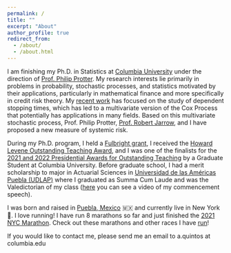 ```yaml
---
permalink: /
title: ""
excerpt: "About"
author_profile: true
redirect_from:
  - /about/
  - /about.html
---
```


I am finishing my Ph.D. in Statistics at [Columbia University](https://stat.columbia.edu) under the direction of [Prof. Philip Protter](http://www.stat.columbia.edu/~protter/). My research interests lie primarily in problems in probability, stochastic processes, and statistics motivated by their applications, particularly in mathematical finance and more specifically in credit risk theory. My [recent work](/publications/) has focused on the study of dependent stopping times, which has led to a multivariate version of the Cox Process that potentially has applications in many fields. Based on this multivariate stochastic process, Prof. Philip Protter, [Prof. Robert Jarrow](https://www.johnson.cornell.edu/faculty-research/faculty/raj15/), and I have proposed a new measure of systemic risk.

During my Ph.D. program, I held a [Fulbright grant](https://us.fulbrightonline.org/), I received the [Howard Levene Outstanding Teaching Award](https://stat.columbia.edu/howard-levene-outstanding-teaching-award/), and I was one of the finalists for the [2021 and 2022 Presidential Awards for Outstanding Teaching](https://provost.columbia.edu/content/presidential-awards-outstanding-teaching) by a Graduate Student at Columbia University. Before graduate school, I had a merit scholarship to major in Actuarial Sciences in [Universidad de las Américas Puebla (UDLAP)](https://www.udlap.mx/web/en/) where I graduated as Summa Cum Laude and was the Valedictorian of my class ([here](https://youtu.be/5GwOKZw3wdo?t=4943) you can see a video of my commencement speech).

I was born and raised in [Puebla, Mexico](https://en.wikipedia.org/wiki/Puebla_(city)) 🇲🇽 and currently live in New York 🗽. I love running! I have run 8 marathons so far and just finished the [2021 NYC Marathon](/images/ale-quintos-nyc-marathon-2021.jpeg). Check out these marathons and other races I have [run](/runs/)!

If you would like to contact me, please send me an email to a.quintos at columbia.edu
